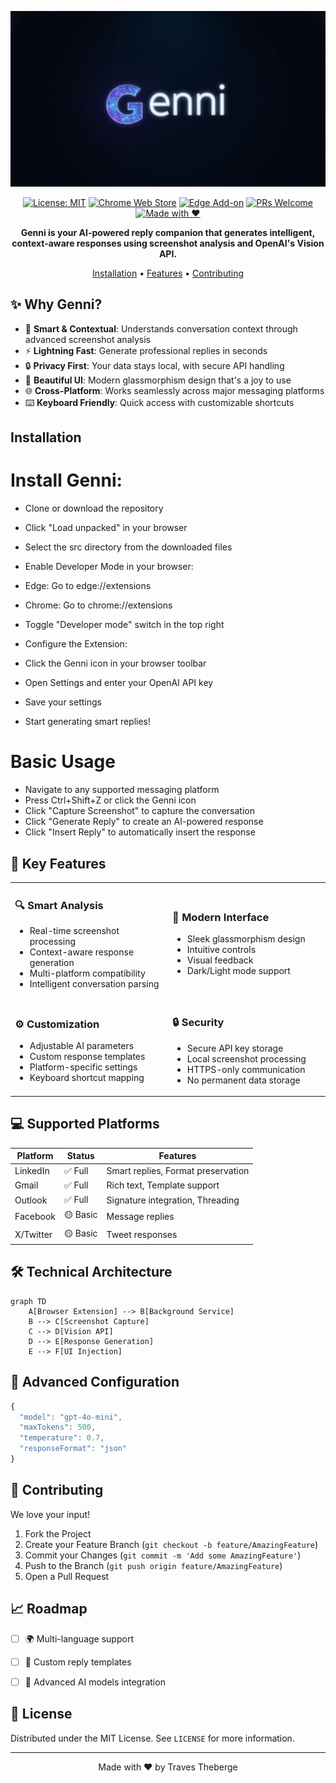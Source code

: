 <div align="center">

![Genni Logo](assets/Genni.png)

[![License: MIT](https://img.shields.io/badge/License-MIT-yellow.svg)](https://opensource.org/licenses/MIT)
[![Chrome Web Store](https://img.shields.io/badge/Chrome-Extension-green)](https://chrome.google.com/webstore)
[![Edge Add-on](https://img.shields.io/badge/Edge-Add--on-blue)](https://microsoftedge.microsoft.com/addons)
[![PRs Welcome](https://img.shields.io/badge/PRs-welcome-brightgreen.svg)](http://makeapullrequest.com)
[![Made with ❤️](https://img.shields.io/badge/Made%20with-❤️-red)](https://github.com/yourusername/Genni)

**Genni is your AI-powered reply companion that generates intelligent, context-aware responses using screenshot analysis and OpenAI's Vision API.**

[Installation](#-Installation) • [Features](#-key-features) • [Contributing](#-contributing) 

</div>

## ✨ Why Genni?

- 🎯 **Smart & Contextual**: Understands conversation context through advanced screenshot analysis
- ⚡ **Lightning Fast**: Generate professional replies in seconds
- 🔒 **Privacy First**: Your data stays local, with secure API handling
- 🎨 **Beautiful UI**: Modern glassmorphism design that's a joy to use
- 🌐 **Cross-Platform**: Works seamlessly across major messaging platforms
- ⌨️ **Keyboard Friendly**: Quick access with customizable shortcuts

## Installation

# Install Genni:
- Clone or download the repository
- Click "Load unpacked" in your browser
- Select the src directory from the downloaded files
- Enable Developer Mode in your browser:

- Edge: Go to edge://extensions
- Chrome: Go to chrome://extensions
- Toggle "Developer mode" switch in the top right
- Configure the Extension:

- Click the Genni icon in your browser toolbar
- Open Settings and enter your OpenAI API key
- Save your settings
- Start generating smart replies!

# Basic Usage
- Navigate to any supported messaging platform
- Press Ctrl+Shift+Z or click the Genni icon
- Click "Capture Screenshot" to capture the conversation
- Click "Generate Reply" to create an AI-powered response
- Click "Insert Reply" to automatically insert the response


## 🎯 Key Features

<table>
<tr>
<td width="50%">

### 🔍 Smart Analysis
- Real-time screenshot processing
- Context-aware response generation
- Multi-platform compatibility
- Intelligent conversation parsing

</td>
<td width="50%">

### 🎨 Modern Interface
- Sleek glassmorphism design
- Intuitive controls
- Visual feedback
- Dark/Light mode support

</td>
</tr>
<tr>
<td width="50%">

### ⚙️ Customization
- Adjustable AI parameters
- Custom response templates
- Platform-specific settings
- Keyboard shortcut mapping

</td>
<td width="50%">

### 🔒 Security
- Secure API key storage
- Local screenshot processing
- HTTPS-only communication
- No permanent data storage

</td>
</tr>
</table>

## 💻 Supported Platforms

| Platform | Status | Features |
|----------|---------|-----------|
| LinkedIn | ✅ Full | Smart replies, Format preservation |
| Gmail | ✅ Full | Rich text, Template support |
| Outlook | ✅ Full | Signature integration, Threading |
| Facebook | 🟡 Basic | Message replies |
| X/Twitter | 🟡 Basic | Tweet responses |

## 🛠️ Technical Architecture

```mermaid
graph TD
    A[Browser Extension] --> B[Background Service]
    B --> C[Screenshot Capture]
    C --> D[Vision API]
    D --> E[Response Generation]
    E --> F[UI Injection]
```

## 🔧 Advanced Configuration

```javascript
{
  "model": "gpt-4o-mini",
  "maxTokens": 500,
  "temperature": 0.7,
  "responseFormat": "json"
}
```

## 🤝 Contributing

We love your input!

1. Fork the Project
2. Create your Feature Branch (`git checkout -b feature/AmazingFeature`)
3. Commit your Changes (`git commit -m 'Add some AmazingFeature'`)
4. Push to the Branch (`git push origin feature/AmazingFeature`)
5. Open a Pull Request

## 📈 Roadmap

- [ ] 🌍 Multi-language support
- [ ] 📝 Custom reply templates
- [ ] 🤖 Advanced AI models integration


## 📄 License

Distributed under the MIT License. See `LICENSE` for more information.

---

<div align="center">

Made with ❤️ by Traves Theberge

</div>
